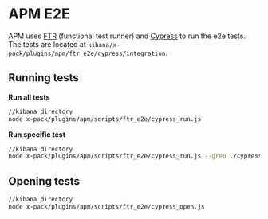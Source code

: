 # APM E2E

APM uses [FTR](../../../../packages/kbn-test/README.md) (functional test runner) and [Cypress](https://www.cypress.io/) to run the e2e tests. The tests are located at `kibana/x-pack/plugins/apm/ftr_e2e/cypress/integration`.

## Running tests

**Run all tests**

```sh
//kibana directory
node x-pack/plugins/apm/scripts/ftr_e2e/cypress_run.js
```

**Run specific test**

```sh
//kibana directory
node x-pack/plugins/apm/scripts/ftr_e2e/cypress_run.js --grep ./cypress/integration/read_only_user/home.spec.ts
```

## Opening tests

```sh
//kibana directory
node x-pack/plugins/apm/scripts/ftr_e2e/cypress_open.js
```
